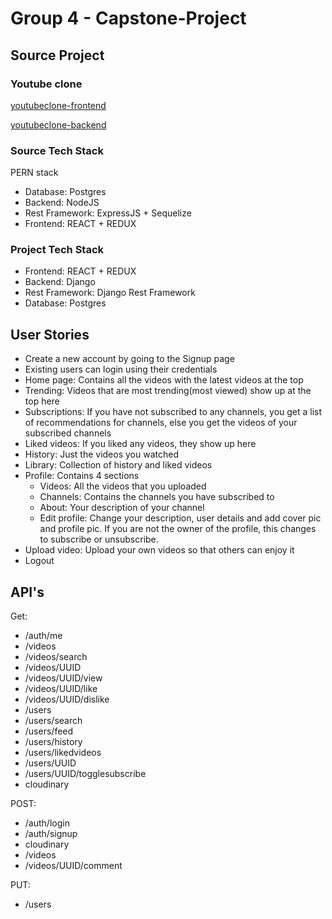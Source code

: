 # Group 4 - Capstone-Project

## Source Project

### Youtube clone
   
   [youtubeclone-frontend](https://github.com/manikandanraji/youtubeclone-frontend)

   [youtubeclone-backend](https://github.com/manikandanraji/youtubeclone-backend)

### Source Tech Stack

PERN stack
   * Database: Postgres
   * Backend: NodeJS
   * Rest Framework: ExpressJS + Sequelize
   * Frontend: REACT + REDUX

### Project Tech Stack

   * Frontend: REACT + REDUX
   * Backend: Django
   * Rest Framework: Django Rest Framework
   * Database: Postgres

## User Stories

* Create a new account by going to the Signup page
* Existing users can login using their credentials
* Home page: Contains all the videos with the latest videos at the top
* Trending: Videos that are most trending(most viewed) show up at the top here
* Subscriptions: If you have not subscribed to any channels, you get a list of recommendations for channels, else you get the videos of your subscribed channels
* Liked videos: If you liked any videos, they show up here
* History: Just the videos you watched
* Library: Collection of history and liked videos
* Profile: Contains 4 sections
    * Videos: All the videos that you uploaded
    * Channels: Contains the channels you have subscribed to
    * About: Your description of your channel
    * Edit profile: Change your description, user details and add cover pic and profile pic. If you are not the owner of the profile, this changes to subscribe or unsubscribe. 
* Upload video: Upload your own videos so that others can enjoy it
* Logout

## API's 

Get:

* /auth/me
* /videos
* /videos/search
* /videos/UUID
* /videos/UUID/view
* /videos/UUID/like
* /videos/UUID/dislike
* /users
* /users/search
* /users/feed
* /users/history
* /users/likedvideos
* /users/UUID
* /users/UUID/togglesubscribe
* cloudinary


POST:

* /auth/login
* /auth/signup
* cloudinary
* /videos
* /videos/UUID/comment

PUT:

* /users


